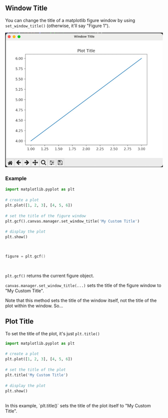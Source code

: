 ## Window Title

You can change the title of a matplotlib figure window by using `set_window_title()` (otherwise, it'll say "Figure 1").

![title](../../images/Window_Title.jpg)

### Example

```python
import matplotlib.pyplot as plt

# create a plot
plt.plot([1, 2, 3], [4, 5, 6])

# set the title of the figure window
plt.gcf().canvas.manager.set_window_title('My Custom Title')

# display the plot
plt.show()
```

<br>

```c
figure = plt.gcf()
```

<br>

`plt.gcf()` returns the current figure object.

`canvas.manager.set_window_title(...)` sets the title of the figure window to "My Custom Title".

Note that this method sets the title of the window itself, not the title of the plot within the window. So...

## Plot Title

To set the title of the plot, it's just `plt.title()`

```python
import matplotlib.pyplot as plt

# create a plot
plt.plot([1, 2, 3], [4, 5, 6])

# set the title of the plot
plt.title('My Custom Title')

# display the plot
plt.show()
```

<br>
In this example, `plt.title()` sets the title of the plot itself to "My Custom Title".

<br>
